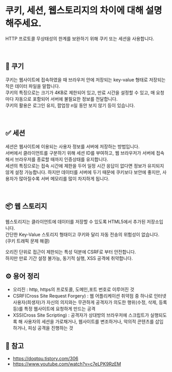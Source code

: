 # 쿠키, 세션, 웹스토리지의 차이에 대해 설명해주세요.
HTTP 프로토콜 무상태성의 한계를 보완하기 위해 쿠키 또는 세션을 사용합니다.  

<br/>

## 🍪 쿠기
쿠키는 웹사이트에 접속하였을 때 브라우저 안에 저장되는 key-value 형태로 저장되는 작은 데이터 파일을 말합니다.  
쿠키의 특징으로는 크기가 4KB로 제한되어 있고, 만료 시간을 설정할 수 있고, 매 요청마다 자동으로 포함되어 서버에 불필요한 정보를 전달합니다.  
쿠키의 활용은 로그인 유지, 팝업창 n일 동안 보지 않기 등이 있습니다.  

<br/>

## ✅ 세션
세션은 웹사이트에 이용되는 사용자 정보를 서버에 저장하는 방법입니다.  
서버에서 클라이언트를 구분하기 위해 세션 ID를 부여하고, 웹 브라우저가 서버에 접속해서 브라우저를 종료할 때까지 인증상태를 유지합니다.  
세션의 특징으로는 접속 시간에 제한을 두어 일정 시간 응답이 없다면 정보가 유지되지 않게 설정 가능합니다.
하지만 데이터를 서버에 두기 때문에 쿠키보다 보안에 좋지만, 사용자가 많아질수록 서버 메모리를 많이 차지하게 됩니다.

<br/>

## 📦 웹 스토리지
웹스토리지는 클라이언트에 데이터를 저장할 수 있도록 HTML5에서 추가된 저장소입니다.  
간단한 Key-Value 스토리지 형태이고 쿠키와 달리 자동 전송의 위험성이 없습니다.  
(쿠키 트래픽 문제 해결)  

오리진 단위로 접근이 제한되는 특성 덕분에 CSRF로 부터 안전합니다.  
하지만 만료 기간 설정 불가능, 동기적 실행, XSS 공격에 취약합니다.
<br/>

## ⚙️ 용어 정리
- 오리진 : http, https의 프로토콜, 도메인,포트 번호로 이루어진 것
- CSRF(Cross Site Request Forgery) : 웹 어플리케이션 취약점 중 하나로 인터넷 사용자(희생자)가 자신의 의지와는 무관하게 공격자가 의도한 행위(수정, 삭제, 등록 등)를 특정 웹사이트에 요청하게 만드는 공격
- XSS(Cross Site Scripting) : 공격자가 상대방의 브라우저에 스크립트가 실행되도록 해 사용자의 세션을 가로채거나, 웹사이트를 변조하거나, 악의적 콘텐츠를 삽입하거나, 피싱 공격을 진행하는 것


## 🔗 참고
- https://doqtqu.tistory.com/306
- https://www.youtube.com/watch?v=c7eLPK9RzEM 